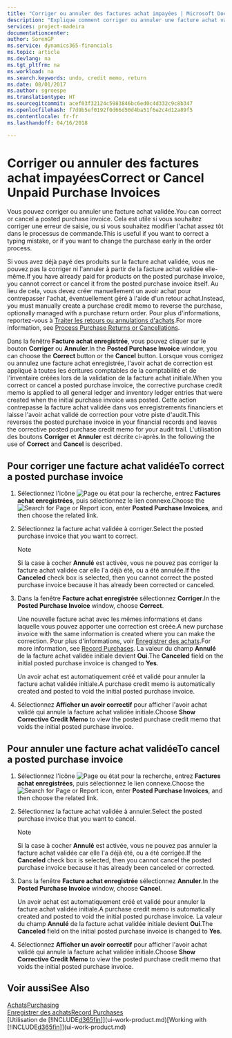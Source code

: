 ```yaml
---
title: "Corriger ou annuler des factures achat impayées | Microsoft Docs"
description: "Explique comment corriger ou annuler une facture achat validée et créer automatiquement un avoir achat."
services: project-madeira
documentationcenter: 
author: SorenGP
ms.service: dynamics365-financials
ms.topic: article
ms.devlang: na
ms.tgt_pltfrm: na
ms.workload: na
ms.search.keywords: undo, credit memo, return
ms.date: 08/01/2017
ms.author: sgroespe
ms.translationtype: HT
ms.sourcegitcommit: acef03f32124c5983846bc6ed0c4d332c9c8b347
ms.openlocfilehash: f7d9b5ef0192f0d66d50d4ba51f6e2c4d12a89f5
ms.contentlocale: fr-fr
ms.lasthandoff: 04/16/2018

---
```

# <a name="correct-or-cancel-unpaid-purchase-invoices"></a><span data-ttu-id="57769-103">Corriger ou annuler des factures achat impayées</span><span class="sxs-lookup"><span data-stu-id="57769-103">Correct or Cancel Unpaid Purchase Invoices</span></span>
<span data-ttu-id="57769-104">Vous pouvez corriger ou annuler une facture achat validée.</span><span class="sxs-lookup"><span data-stu-id="57769-104">You can correct or cancel a posted purchase invoice.</span></span> <span data-ttu-id="57769-105">Cela est utile si vous souhaitez corriger une erreur de saisie, ou si vous souhaitez modifier l'achat assez tôt dans le processus de commande.</span><span class="sxs-lookup"><span data-stu-id="57769-105">This is useful if you want to correct a typing mistake, or if you want to change the purchase early in the order process.</span></span>

<span data-ttu-id="57769-106">Si vous avez déjà payé des produits sur la facture achat validée, vous ne pouvez pas la corriger ni l'annuler à partir de la facture achat validée elle-même.</span><span class="sxs-lookup"><span data-stu-id="57769-106">If you have already paid for products on the posted purchase invoice, you cannot correct or cancel it from the posted purchase invoice itself.</span></span> <span data-ttu-id="57769-107">Au lieu de cela, vous devez créer manuellement un avoir achat pour contrepasser l'achat, éventuellement géré à l'aide d'un retour achat.</span><span class="sxs-lookup"><span data-stu-id="57769-107">Instead, you must manually create a purchase credit memo to reverse the purchase, optionally managed with a purchase return order.</span></span> <span data-ttu-id="57769-108">Pour plus d'informations, reportez-vous à [Traiter les retours ou annulations d'achats](purchasing-how-process-purchase-returns-cancellations.md).</span><span class="sxs-lookup"><span data-stu-id="57769-108">For more information, see [Process Purchase Returns or Cancellations](purchasing-how-process-purchase-returns-cancellations.md).</span></span>

<span data-ttu-id="57769-109">Dans la fenêtre **Facture achat enregistrée**, vous pouvez cliquer sur le bouton **Corriger** ou **Annuler**.</span><span class="sxs-lookup"><span data-stu-id="57769-109">In the **Posted Purchase Invoice** window, you can choose the **Correct** button or the **Cancel** button.</span></span> <span data-ttu-id="57769-110">Lorsque vous corrigez ou annulez une facture achat enregistrée, l'avoir achat de correction est appliqué à toutes les écritures comptables de la comptabilité et de l'inventaire créées lors de la validation de la facture achat initiale.</span><span class="sxs-lookup"><span data-stu-id="57769-110">When you correct or cancel a posted purchase invoice, the corrective purchase credit memo is applied to all general ledger and inventory ledger entries that were created when the initial purchase invoice was posted.</span></span> <span data-ttu-id="57769-111">Cette action contrepasse la facture achat validée dans vos enregistrements financiers et laisse l'avoir achat validé de correction pour votre piste d'audit.</span><span class="sxs-lookup"><span data-stu-id="57769-111">This reverses the posted purchase invoice in your financial records and leaves the corrective posted purchase credit memo for your audit trail.</span></span> <span data-ttu-id="57769-112">L'utilisation des boutons **Corriger** et **Annuler** est décrite ci-après.</span><span class="sxs-lookup"><span data-stu-id="57769-112">In the following the use of **Correct** and **Cancel** is described.</span></span>

## <a name="to-correct-a-posted-purchase-invoice"></a><span data-ttu-id="57769-113">Pour corriger une facture achat validée</span><span class="sxs-lookup"><span data-stu-id="57769-113">To correct a posted purchase invoice</span></span>
1. <span data-ttu-id="57769-114">Sélectionnez l'icône ![Page ou état pour la recherche](media/ui-search/search_small.png "Page ou état pour la recherche"), entrez **Factures achat enregistrées**, puis sélectionnez le lien connexe.</span><span class="sxs-lookup"><span data-stu-id="57769-114">Choose the ![Search for Page or Report](media/ui-search/search_small.png "Search for Page or Report icon") icon, enter **Posted Purchase Invoices**, and then choose the related link.</span></span>  
2. <span data-ttu-id="57769-115">Sélectionnez la facture achat validée à corriger.</span><span class="sxs-lookup"><span data-stu-id="57769-115">Select the posted purchase invoice that you want to correct.</span></span>  

    > [!NOTE]  
   >   <span data-ttu-id="57769-116">Si la case à cocher **Annulé** est activée, vous ne pouvez pas corriger la facture achat validée car elle l'a déjà été, ou a été annulée.</span><span class="sxs-lookup"><span data-stu-id="57769-116">If the **Canceled** check box is selected, then you cannot correct the posted purchase invoice because it has already been corrected or canceled.</span></span>
3. <span data-ttu-id="57769-117">Dans la fenêtre **Facture achat enregistrée** sélectionnez **Corriger**.</span><span class="sxs-lookup"><span data-stu-id="57769-117">In the **Posted Purchase Invoice** window, choose **Correct**.</span></span>

    <span data-ttu-id="57769-118">Une nouvelle facture achat avec les mêmes informations et dans laquelle vous pouvez apporter une correction est créée.</span><span class="sxs-lookup"><span data-stu-id="57769-118">A new purchase invoice with the same information is created where you can make the correction.</span></span> <span data-ttu-id="57769-119">Pour plus d'informations, voir [Enregistrer des achats](purchasing-how-record-purchases.md).</span><span class="sxs-lookup"><span data-stu-id="57769-119">For more information, see [Record Purchases](purchasing-how-record-purchases.md).</span></span> <span data-ttu-id="57769-120">La valeur du champ **Annulé** de la facture achat validée initiale devient **Oui**.</span><span class="sxs-lookup"><span data-stu-id="57769-120">The **Canceled** field on the initial posted purchase invoice is changed to **Yes**.</span></span>

    <span data-ttu-id="57769-121">Un avoir achat est automatiquement créé et validé pour annuler la facture achat validée initiale.</span><span class="sxs-lookup"><span data-stu-id="57769-121">A purchase credit memo is automatically created and posted to void the initial posted purchase invoice.</span></span>
4. <span data-ttu-id="57769-122">Sélectionnez **Afficher un avoir correctif** pour afficher l'avoir achat validé qui annule la facture achat validée initiale.</span><span class="sxs-lookup"><span data-stu-id="57769-122">Choose **Show Corrective Credit Memo** to view the posted purchase credit memo that voids the initial posted purchase invoice.</span></span>

## <a name="to-cancel-a-posted-purchase-invoice"></a><span data-ttu-id="57769-123">Pour annuler une facture achat validée</span><span class="sxs-lookup"><span data-stu-id="57769-123">To cancel a posted purchase invoice</span></span>
1. <span data-ttu-id="57769-124">Sélectionnez l'icône ![Page ou état pour la recherche](media/ui-search/search_small.png "Page ou état pour la recherche"), entrez **Factures achat enregistrées**, puis sélectionnez le lien connexe.</span><span class="sxs-lookup"><span data-stu-id="57769-124">Choose the ![Search for Page or Report](media/ui-search/search_small.png "Search for Page or Report icon") icon, enter **Posted Purchase Invoices**, and then choose the related link.</span></span>  
2. <span data-ttu-id="57769-125">Sélectionnez la facture achat validée à annuler.</span><span class="sxs-lookup"><span data-stu-id="57769-125">Select the posted purchase invoice that you want to cancel.</span></span>

    > [!NOTE]  
   >   <span data-ttu-id="57769-126">Si la case à cocher **Annulé** est activée, vous ne pouvez pas annuler la facture achat validée car elle l'a déjà été, ou a été corrigée.</span><span class="sxs-lookup"><span data-stu-id="57769-126">If the **Canceled** check box is selected, then you cannot cancel the posted purchase invoice because it has already been canceled or corrected.</span></span>
3. <span data-ttu-id="57769-127">Dans la fenêtre **Facture achat enregistrée** sélectionnez **Annuler**.</span><span class="sxs-lookup"><span data-stu-id="57769-127">In the **Posted Purchase Invoice** window, choose **Cancel**.</span></span>

    <span data-ttu-id="57769-128">Un avoir achat est automatiquement créé et validé pour annuler la facture achat validée initiale.</span><span class="sxs-lookup"><span data-stu-id="57769-128">A purchase credit memo is automatically created and posted to void the initial posted purchase invoice.</span></span> <span data-ttu-id="57769-129">La valeur du champ **Annulé** de la facture achat validée initiale devient **Oui**.</span><span class="sxs-lookup"><span data-stu-id="57769-129">The **Canceled** field on the initial posted purchase invoice is changed to **Yes**.</span></span>
4. <span data-ttu-id="57769-130">Sélectionnez **Afficher un avoir correctif** pour afficher l'avoir achat validé qui annule la facture achat validée initiale.</span><span class="sxs-lookup"><span data-stu-id="57769-130">Choose **Show Corrective Credit Memo** to view the posted purchase credit memo that voids the initial posted purchase invoice.</span></span>

## <a name="see-also"></a><span data-ttu-id="57769-131">Voir aussi</span><span class="sxs-lookup"><span data-stu-id="57769-131">See Also</span></span>
[<span data-ttu-id="57769-132">Achats</span><span class="sxs-lookup"><span data-stu-id="57769-132">Purchasing</span></span>](purchasing-manage-purchasing.md)  
[<span data-ttu-id="57769-133">Enregistrer des achats</span><span class="sxs-lookup"><span data-stu-id="57769-133">Record Purchases</span></span>](purchasing-how-record-purchases.md)  
<span data-ttu-id="57769-134">[Utilisation de [!INCLUDE[d365fin](includes/d365fin_md.md)]](ui-work-product.md)</span><span class="sxs-lookup"><span data-stu-id="57769-134">[Working with [!INCLUDE[d365fin](includes/d365fin_md.md)]](ui-work-product.md)</span></span>

